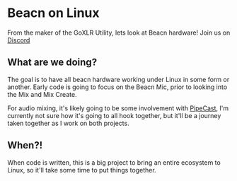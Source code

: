 # Beacn on Linux

From the maker of the GoXLR Utility, lets look at Beacn hardware! Join us on [Discord](https://discord.gg/PdsscuEhMh)

## What are we doing?
The goal is to have all beacn hardware working under Linux in some form or another. Early code is going to focus on the Beacn Mic, prior to looking into the Mix and Mix Create.

For audio mixing, it's likely going to be some involvement with [PipeCast](https://github.com/PipeCast), I'm currently not sure how it's going to all hook together, but it'll be a journey taken together as I work on both projects.

## When?!
When code is written, this is a big project to bring an entire ecosystem to Linux, so it'll take some time to put things together.
